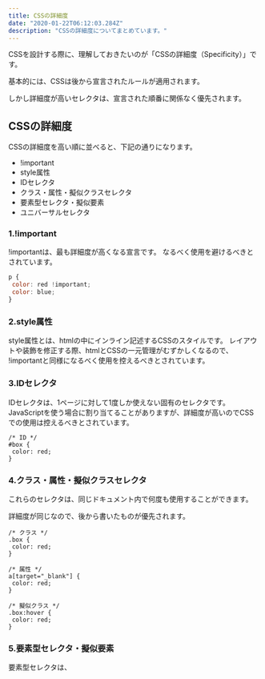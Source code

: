 ```yaml
---
title: CSSの詳細度
date: "2020-01-22T06:12:03.284Z"
description: "CSSの詳細度についてまとめています。"
---
```


CSSを設計する際に、理解しておきたいのが「CSSの詳細度（Specificity）」です。

基本的には、CSSは後から宣言されたルールが適用されます。

しかし詳細度が高いセレクタは、宣言された順番に関係なく優先されます。

## CSSの詳細度
CSSの詳細度を高い順に並べると、下記の通りになります。

 - !important
 - style属性
 - IDセレクタ
 - クラス・属性・擬似クラスセレクタ
 - 要素型セレクタ・擬似要素
 - ユニバーサルセレクタ

### 1.!important
!importantは、最も詳細度が高くなる宣言です。
なるべく使用を避けるべきとされています。

```CSS:test.js
p {
 color: red !important;
 color: blue;
}
```

### 2.style属性
style属性とは、htmlの中にインライン記述するCSSのスタイルです。
レイアウトや装飾を修正する際、htmlとCSSの一元管理がむずかしくなるので、
!importantと同様になるべく使用を控えるべきとされています。

### 3.IDセレクタ
IDセレクタは、1ページに対して1度しか使えない固有のセレクタです。
JavaScriptを使う場合に割り当てることがありますが、詳細度が高いのでCSSでの使用は控えるべきとされています。

```
/* ID */
#box {
 color: red;
}
```

### 4.クラス・属性・擬似クラスセレクタ
これらのセレクタは、同じドキュメント内で何度も使用することができます。

詳細度が同じなので、後から書いたものが優先されます。

```
/* クラス */
.box {
 color: red;
}
```

```
/* 属性 */
a[target="_blank"] {
 color: red;
}
```

```
/* 擬似クラス */
.box:hover {
 color: red;
}
```

### 5.要素型セレクタ・擬似要素
要素型セレクタは、
